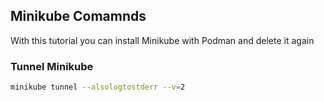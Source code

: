 ## Minikube Comamnds

With this tutorial you can install Minikube with Podman and delete it again

### Tunnel Minikube
```sh
minikube tunnel --alsologtostderr --v=2
```
